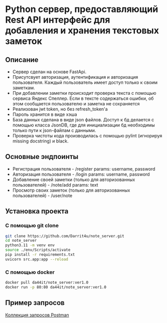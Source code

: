 # Python сервер, предоставляющий Rest API интерфейс для добавления и хранения текстовых заметок

## Описание


* Сервер сделан на основе FastApi.
* Присутсвует авторизация, аутентификация и авторизация пользователя. Каждый пользователь имеет доступ только к своим заметкам.
* При добавлении заметки происходит проверка текста с помощью сервиса Яндекс Спеллер. Если в тексте содержаться ошибки, об этом сообщается пользователю и заметка не сохраняется
* Реализован jwt token, но без refresh_token'а
* Пароль хранится в виде хэша
* База данных сделана в виде json файлов. Доступ к бд делается с помощью класса JsonDB, где для инициализации бд необходимы только пути к json-файлам с данными.
* Проверка чистоты кода производилась с помощью pylint (игнорируя missing docstring) и black.


## Основные эндпоинты

* Регистрация пользователя - /register params: username, password
* Авторизация пользователя - /login params: username, password
* Добавление своей заметки (только для авторизованных пользователей) - /note/add params: text
* Просмотр своих заметок (только для авторизованных пользователей) - /user/note
 
## Установка проекта

### С помощью git clone

```sh
git clone https://github.com/Darrit4u/note_server.git
cd note_server
python3.11 -m venv env
source ./env/Scripts/activate
pip install -r requirements.txt
uvicorn src.app:app --reload 
```

### С помощью docker
```sh
docker pull da44it/note_server:ver1.0
docker run -p 80:80 da44it/note_server:ver1.0
```

## Пример запросов
[Коллекция запросов Postman](https://www.postman.com/darrit/workspace/public-workspace/collection/22089641-cb547b4d-2dc6-4bdd-89f7-a33ec7111b1b?action=share&creator=22089641)
